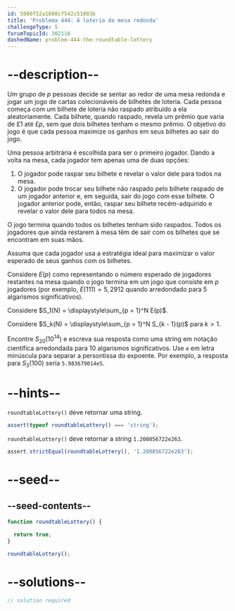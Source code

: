 ```yaml
---
id: 5900f52a1000cf542c51003b
title: 'Problema 444: A loteria da mesa redonda'
challengeType: 5
forumTopicId: 302116
dashedName: problem-444-the-roundtable-lottery
---
```


# --description--

Um grupo de $p$ pessoas decide se sentar ao redor de uma mesa redonda e jogar um jogo de cartas colecionáveis de bilhetes de loteria. Cada pessoa começa com um bilhete de loteria não raspado atribuído a ela aleatoriamente. Cada bilhete, quando raspado, revela um prêmio que varia de £1 até £$p$, sem que dois bilhetes tenham o mesmo prêmio. O objetivo do jogo é que cada pessoa maximize os ganhos em seus bilhetes ao sair do jogo.

Uma pessoa arbitrária é escolhida para ser o primeiro jogador. Dando a volta na mesa, cada jogador tem apenas uma de duas opções:

1.  O jogador pode raspar seu bilhete e revelar o valor dele para todos na mesa.
2.  O jogador pode trocar seu bilhete não raspado pelo bilhete raspado de um jogador anterior e, em seguida, sair do jogo com esse bilhete. O jogador anterior pode, então, raspar seu bilhete recém-adquirido e revelar o valor dele para todos na mesa.

O jogo termina quando todos os bilhetes tenham sido raspados. Todos os jogadores que ainda restarem à mesa têm de sair com os bilhetes que se encontram em suas mãos.

Assuma que cada jogador usa a estratégia ideal para maximizar o valor esperado de seus ganhos com os bilhetes.

Considere $E(p)$ como representando o número esperado de jogadores restantes na mesa quando o jogo termina em um jogo que consiste em $p$ jogadores (por exemplo, $E(111) = 5,2912$ quando arredondado para 5 algarismos significativos).

Considere $S_1(N) = \displaystyle\sum_{p = 1}^N E(p)$.

Considere $S_k(N) = \displaystyle\sum_{p = 1}^N S_{k - 1}(p)$ para $k > 1$.

Encontre $S_{20}({10}^{14})$ e escreva sua resposta como uma string em notação científica arredondada para 10 algarismos significativos. Use `e` em letra minúscula para separar a persontissa do expoente. Por exemplo, a resposta para $S_3(100)$ seria `5.983679014e5`.

# --hints--

`roundtableLottery()` deve retornar uma string.

```js
assert(typeof roundtableLottery() === 'string');
```

`roundtableLottery()` deve retornar a string `1.200856722e263`.

```js
assert.strictEqual(roundtableLottery(), '1.200856722e263');
```

# --seed--

## --seed-contents--

```js
function roundtableLottery() {

  return true;
}

roundtableLottery();
```

# --solutions--

```js
// solution required
```
